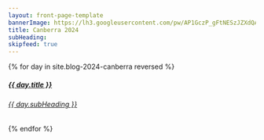 ```yaml
---
layout: front-page-template
bannerImage: https://lh3.googleusercontent.com/pw/AP1GczP_gFtNESzJZXdQAzY-cKZRa5nlTSaP3jXllFRrSFZC803vPydX3EVCrNS7b_ItsbHgsuwtUQzQOrdBT5yaLjCL7R9Ig0gRjn-ompuePXqc_5TyoGzY=w2400
title: Canberra 2024
subHeading: 
skipfeed: true
---
```


<div class="text-uppercase adventure-list experience">
  {% for day in site.blog-2024-canberra reversed %}
    <div class="col-md-6 col-sm-6 animated fadeInUp" data-wow-delay="0.1s" data-wow-duration="1s">
      <a href="{{day.url | prepend: site.baseurl}}">
        <img src="{{ day.bannerImage }}"  alt="" class="img-responsive">
        <div class="overlay-lnk text-uppercase text-center">
          <i class="icon icon-streetsign"></i>
          <h5>{{ day.title }}</h5>
          <h6>{{ day.subHeading }}</h6>
        </div>
      </a>
    </div>
  {% endfor %}
</div>

